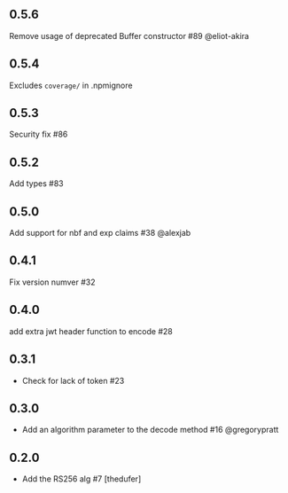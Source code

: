 ## 0.5.6

Remove usage of deprecated Buffer constructor #89 @eliot-akira

## 0.5.4

Excludes `coverage/` in .npmignore

## 0.5.3

Security fix #86

## 0.5.2

Add types #83

## 0.5.0

Add support for nbf and exp claims #38 @alexjab

## 0.4.1

Fix version numver #32

## 0.4.0

add extra jwt header function to encode #28

## 0.3.1

* Check for lack of token #23

## 0.3.0

* Add an algorithm parameter to the decode method #16 @gregorypratt

## 0.2.0

* Add the RS256 alg #7 [thedufer]

